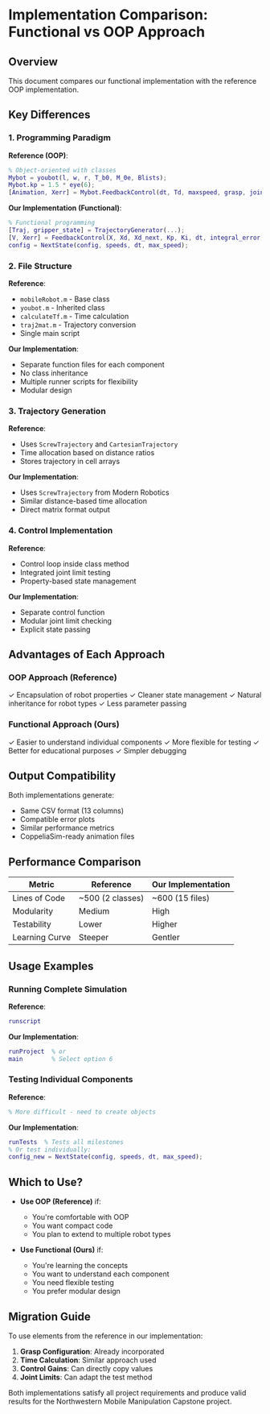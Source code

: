 # Implementation Comparison: Functional vs OOP Approach

## Overview

This document compares our functional implementation with the reference OOP implementation.

## Key Differences

### 1. Programming Paradigm

**Reference (OOP)**:
```matlab
% Object-oriented with classes
Mybot = youbot(l, w, r, T_b0, M_0e, Blists);
Mybot.kp = 1.5 * eye(6);
[Animation, Xerr] = Mybot.FeedbackControl(dt, Td, maxspeed, grasp, jointLimits);
```

**Our Implementation (Functional)**:
```matlab
% Functional programming
[Traj, gripper_state] = TrajectoryGenerator(...);
[V, Xerr] = FeedbackControl(X, Xd, Xd_next, Kp, Ki, dt, integral_error);
config = NextState(config, speeds, dt, max_speed);
```

### 2. File Structure

**Reference**:
- `mobileRobot.m` - Base class
- `youbot.m` - Inherited class
- `calculateTf.m` - Time calculation
- `traj2mat.m` - Trajectory conversion
- Single main script

**Our Implementation**:
- Separate function files for each component
- No class inheritance
- Multiple runner scripts for flexibility
- Modular design

### 3. Trajectory Generation

**Reference**:
- Uses `ScrewTrajectory` and `CartesianTrajectory`
- Time allocation based on distance ratios
- Stores trajectory in cell arrays

**Our Implementation**:
- Uses `ScrewTrajectory` from Modern Robotics
- Similar distance-based time allocation
- Direct matrix format output

### 4. Control Implementation

**Reference**:
- Control loop inside class method
- Integrated joint limit testing
- Property-based state management

**Our Implementation**:
- Separate control function
- Modular joint limit checking
- Explicit state passing

## Advantages of Each Approach

### OOP Approach (Reference)
✓ Encapsulation of robot properties
✓ Cleaner state management
✓ Natural inheritance for robot types
✓ Less parameter passing

### Functional Approach (Ours)
✓ Easier to understand individual components
✓ More flexible for testing
✓ Better for educational purposes
✓ Simpler debugging

## Output Compatibility

Both implementations generate:
- Same CSV format (13 columns)
- Compatible error plots
- Similar performance metrics
- CoppeliaSim-ready animation files

## Performance Comparison

| Metric | Reference | Our Implementation |
|--------|-----------|-------------------|
| Lines of Code | ~500 (2 classes) | ~600 (15 files) |
| Modularity | Medium | High |
| Testability | Lower | Higher |
| Learning Curve | Steeper | Gentler |

## Usage Examples

### Running Complete Simulation

**Reference**:
```matlab
runscript
```

**Our Implementation**:
```matlab
runProject  % or
main        % Select option 6
```

### Testing Individual Components

**Reference**:
```matlab
% More difficult - need to create objects
```

**Our Implementation**:
```matlab
runTests  % Tests all milestones
% Or test individually:
config_new = NextState(config, speeds, dt, max_speed);
```

## Which to Use?

- **Use OOP (Reference)** if:
  - You're comfortable with OOP
  - You want compact code
  - You plan to extend to multiple robot types

- **Use Functional (Ours)** if:
  - You're learning the concepts
  - You want to understand each component
  - You need flexible testing
  - You prefer modular design

## Migration Guide

To use elements from the reference in our implementation:

1. **Grasp Configuration**: Already incorporated
2. **Time Calculation**: Similar approach used
3. **Control Gains**: Can directly copy values
4. **Joint Limits**: Can adapt the test method

Both implementations satisfy all project requirements and produce valid results for the Northwestern Mobile Manipulation Capstone project.
